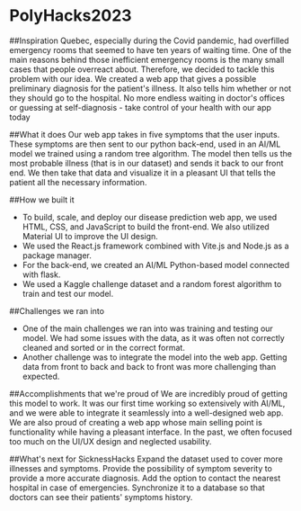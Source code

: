 # PolyHacks2023
##Inspiration
Quebec, especially during the Covid pandemic, had overfilled emergency rooms that seemed to have ten years of waiting time. One of the main reasons behind those inefficient emergency rooms is the many small cases that people overreact about. Therefore, we decided to tackle this problem with our idea. We created a web app that gives a possible preliminary diagnosis for the patient's illness. It also tells him whether or not they should go to the hospital. No more endless waiting in doctor's offices or guessing at self-diagnosis - take control of your health with our app today

##What it does
Our web app takes in five symptoms that the user inputs. These symptoms are then sent to our python back-end, used in an AI/ML model we trained using a random tree algorithm. The model then tells us the most probable illness (that is in our dataset) and sends it back to our front end. We then take that data and visualize it in a pleasant UI that tells the patient all the necessary information.

##How we built it
- To build, scale, and deploy our disease prediction web app, we used HTML, CSS, and JavaScript to build the front-end. We also utilized Material UI to  improve the UI design.
- We used the React.js framework combined with Vite.js and Node.js as a package manager.
- For the back-end, we created an AI/ML Python-based model connected with flask.
- We used a Kaggle challenge dataset and a random forest algorithm to train and test our model.

##Challenges we ran into
- One of the main challenges we ran into was training and testing our model. We had some issues with the data, as it was often not correctly cleaned and sorted or in the correct format.
- Another challenge was to integrate the model into the web app. Getting data from front to back and back to front was more challenging than expected.

##Accomplishments that we're proud of
We are incredibly proud of getting this model to work. It was our first time working so extensively with AI/ML, and we were able to integrate it seamlessly into a well-designed web app.
We are also proud of creating a web app whose main selling point is functionality while having a pleasant interface. In the past, we often focused too much on the UI/UX design and neglected usability.

##What's next for SicknessHacks
Expand the dataset used to cover more illnesses and symptoms.
Provide the possibility of symptom severity to provide a more accurate diagnosis.
Add the option to contact the nearest hospital in case of emergencies.
Synchronize it to a database so that doctors can see their patients' symptoms history.
